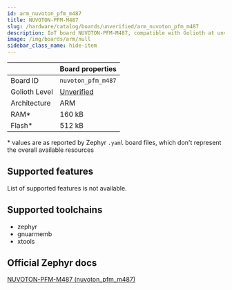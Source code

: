 ```yaml
---
id: arm_nuvoton_pfm_m487
title: NUVOTON-PFM-M487
slug: /hardware/catalog/boards/unverified/arm_nuvoton_pfm_m487
description: IoT board NUVOTON-PFM-M487, compatible with Golioth at unverified level.
image: /img/boards/arm/null
sidebar_class_name: hide-item
---
```


[//]: # (This is an auto-generated file, do not edit! Changes to it will be lost upon re-generation)



|                | Board properties     |
| -------------  | -------------------- |
| Board ID       | `nuvoton_pfm_m487` |
| Golioth Level  | [Unverified](/hardware#unverified-boards) |
| Architecture   | ARM |
| RAM*           | 160 kB |
| Flash*         | 512 kB |

\* values are as reported by Zephyr `.yaml` board files, which don't represent the overall available resources



## Supported features

List of supported features is not available.

## Supported toolchains

* zephyr
* gnuarmemb
* xtools

## Official Zephyr docs

[NUVOTON-PFM-M487 (nuvoton_pfm_m487)](https://docs.zephyrproject.org/latest/boards/arm/nuvoton_pfm_m487/doc/index.html)
